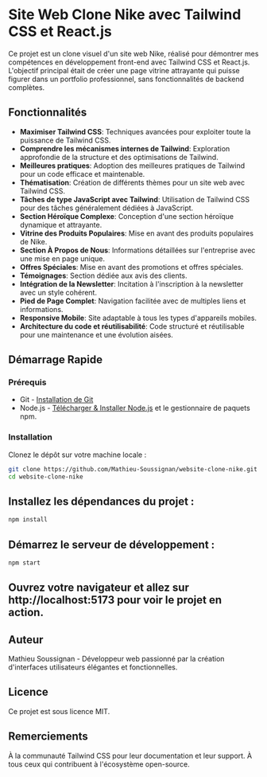 # Site Web Clone Nike avec Tailwind CSS et React.js

Ce projet est un clone visuel d'un site web Nike, réalisé pour démontrer mes compétences en développement front-end avec Tailwind CSS et React.js. L'objectif principal était de créer une page vitrine attrayante qui puisse figurer dans un portfolio professionnel, sans fonctionnalités de backend complètes.

## Fonctionnalités

- **Maximiser Tailwind CSS**: Techniques avancées pour exploiter toute la puissance de Tailwind CSS.
- **Comprendre les mécanismes internes de Tailwind**: Exploration approfondie de la structure et des optimisations de Tailwind.
- **Meilleures pratiques**: Adoption des meilleures pratiques de Tailwind pour un code efficace et maintenable.
- **Thématisation**: Création de différents thèmes pour un site web avec Tailwind CSS.
- **Tâches de type JavaScript avec Tailwind**: Utilisation de Tailwind CSS pour des tâches généralement dédiées à JavaScript.
- **Section Héroïque Complexe**: Conception d'une section héroïque dynamique et attrayante.
- **Vitrine des Produits Populaires**: Mise en avant des produits populaires de Nike.
- **Section À Propos de Nous**: Informations détaillées sur l'entreprise avec une mise en page unique.
- **Offres Spéciales**: Mise en avant des promotions et offres spéciales.
- **Témoignages**: Section dédiée aux avis des clients.
- **Intégration de la Newsletter**: Incitation à l'inscription à la newsletter avec un style cohérent.
- **Pied de Page Complet**: Navigation facilitée avec de multiples liens et informations.
- **Responsive Mobile**: Site adaptable à tous les types d'appareils mobiles.
- **Architecture du code et réutilisabilité**: Code structuré et réutilisable pour une maintenance et une évolution aisées.

## Démarrage Rapide

### Prérequis

- Git - [Installation de Git](https://git-scm.com/book/en/v2/Getting-Started-Installing-Git)
- Node.js - [Télécharger & Installer Node.js](https://nodejs.org/en/download/) et le gestionnaire de paquets npm.

### Installation

Clonez le dépôt sur votre machine locale :

```bash
git clone https://github.com/Mathieu-Soussignan/website-clone-nike.git
cd website-clone-nike
```

## Installez les dépendances du projet :

```bash
npm install
```

## Démarrez le serveur de développement :

```bash
npm start
```

## Ouvrez votre navigateur et allez sur http://localhost:5173 pour voir le projet en action.

## Auteur

Mathieu Soussignan - Développeur web passionné par la création d'interfaces utilisateurs élégantes et fonctionnelles.

## Licence

Ce projet est sous licence MIT.

## Remerciements

À la communauté Tailwind CSS pour leur documentation et leur support.
À tous ceux qui contribuent à l'écosystème open-source.

